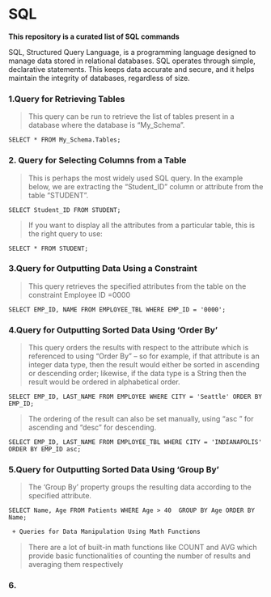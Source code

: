 # SQL

**This repository is a curated list of SQL commands**

SQL, Structured Query Language, is a programming language designed to manage data stored in relational databases. SQL operates through simple, declarative statements. This keeps data accurate and secure, and it helps maintain the integrity of databases, regardless of size.


### 1.Query for Retrieving Tables
> This query can be run to retrieve the list of tables present in a database where the database is “My_Schema”.

`SELECT * FROM My_Schema.Tables;`

### 2. Query for Selecting Columns from a Table
> This is perhaps the most widely used SQL query. In the example below, we are extracting the “Student_ID” column or attribute from the table “STUDENT”.

`SELECT Student_ID FROM STUDENT;`

> If you want to display all the attributes from a particular table, this is the right query to use:

`SELECT * FROM STUDENT;`

### 3.Query for Outputting Data Using a Constraint
> This query retrieves the specified attributes from the table on the constraint Employee ID =0000

`SELECT EMP_ID, NAME FROM EMPLOYEE_TBL WHERE EMP_ID = '0000';`

### 4.Query for Outputting Sorted Data Using ‘Order By’
> This query orders the results with respect to the attribute which is referenced to using “Order By” – so for example, if that attribute is an integer data type, then the result would either be sorted in ascending or descending order; likewise, if the data type is a String then the result would be ordered in alphabetical order.

`SELECT EMP_ID, LAST_NAME FROM EMPLOYEE
WHERE CITY = 'Seattle' ORDER BY EMP_ID;`

> The ordering of the result can also be set manually, using “asc ” for ascending and “desc” for descending.

`SELECT EMP_ID, LAST_NAME FROM EMPLOYEE_TBL
WHERE CITY = 'INDIANAPOLIS' ORDER BY EMP_ID asc;`

### 5.Query for Outputting Sorted Data Using ‘Group By’
> The ‘Group By’ property groups the resulting data according to the specified attribute.

`SELECT Name, Age FROM Patients WHERE Age > 40 
GROUP BY Age ORDER BY Name;`

```diff
 + Queries for Data Manipulation Using Math Functions
``` 
> There are a lot of built-in math functions like COUNT and AVG which provide basic functionalities of counting the number of results and averaging them respectively


### 6.



